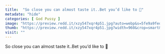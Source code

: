 ```yaml
---
title:  "So close you can almost taste it..Bet you’d like to 🤤"
metadate: "hide"
categories: [ God Pussy ]
image: "https://preview.redd.it/xzy547xqr4p51.jpg?auto=webp&s=5fe9a9fed9cd5e108209b48aa307aedf4b2f5371"
thumb: "https://preview.redd.it/xzy547xqr4p51.jpg?width=960&crop=smart&auto=webp&s=f0970a52568f9a6e611641296d9db7e796295459"
visit: ""
---
```

So close you can almost taste it..Bet you’d like to 🤤
